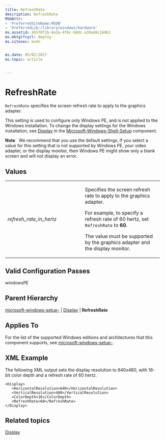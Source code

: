 ```yaml
---
title: RefreshRate
description: RefreshRate
MSHAttr:
- 'PreferredSiteName:MSDN'
- 'PreferredLib:/library/windows/hardware'
ms.assetid: 45570f1b-8e3a-4f6c-b8dc-a39ad8c169b1
ms.mktglfcycl: deploy
ms.sitesec: msdn


ms.date: 05/02/2017
ms.topic: article


---
```


# RefreshRate


`RefreshRate` specifies the screen refresh rate to apply to the graphics adapter.

This setting is used to configure only Windows PE, and is not applied to the Windows installation. To change the display settings for the Windows installation, see [Display](microsoft-windows-shell-setup-display.md) in the [Microsoft-Windows-Shell-Setup](microsoft-windows-shell-setup.md) component.

**Note**  
We recommend that you use the default settings. If you select a value for this setting that is not supported by Windows PE, your video adapter, or the display monitor, then Windows PE might show only a blank screen and will not display an error.

 

## Values


<table>
<colgroup>
<col width="50%" />
<col width="50%" />
</colgroup>
<tbody>
<tr class="odd">
<td><p><em>refresh_rate_in_hertz</em></p></td>
<td><p>Specifies the screen refresh rate to apply to the graphics adapter.</p>
<p>For example, to specify a refresh rate of 60 hertz, set <code>RefreshRate</code> to <strong>60</strong>.</p>
<p>The value must be supported by the graphics adapter and the display monitor.</p></td>
</tr>
</tbody>
</table>

 

## Valid Configuration Passes


windowsPE

## Parent Hierarchy


[microsoft-windows-setup-](microsoft-windows-setup.md) | [Display](microsoft-windows-setup-display.md) | **RefreshRate**

## Applies To


For the list of the supported Windows editions and architectures that this component supports, see [microsoft-windows-setup-](microsoft-windows-setup.md).

## XML Example


The following XML output sets the display resolution to 640x480, with 16-bit color depth and a refresh rate of 60 hertz.

```
<Display>
   <HorizontalResolution>640</HorizontalResolution>
   <VerticalResolution>480</VerticalResolution>
   <ColorDepth>16</ColorDepth>
   <RefreshRate>60</RefreshRate>
</Display>
```

## Related topics


[Display](microsoft-windows-setup-display.md)

 

 







